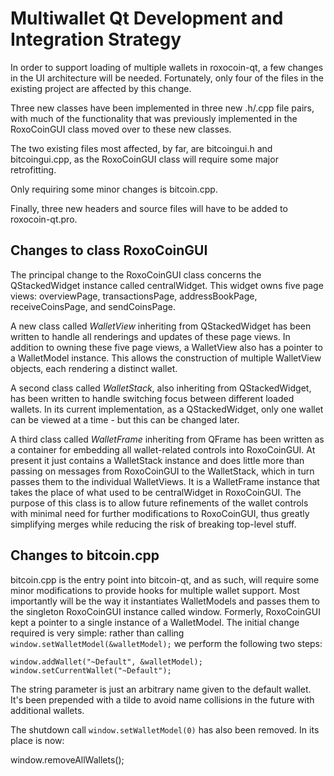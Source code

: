 Multiwallet Qt Development and Integration Strategy
===================================================

In order to support loading of multiple wallets in roxocoin-qt, a few changes in the UI architecture will be needed.
Fortunately, only four of the files in the existing project are affected by this change.

Three new classes have been implemented in three new .h/.cpp file pairs, with much of the functionality that was previously
implemented in the RoxoCoinGUI class moved over to these new classes.

The two existing files most affected, by far, are bitcoingui.h and bitcoingui.cpp, as the RoxoCoinGUI class will require
some major retrofitting.

Only requiring some minor changes is bitcoin.cpp.

Finally, three new headers and source files will have to be added to roxocoin-qt.pro.

Changes to class RoxoCoinGUI
---------------------------
The principal change to the RoxoCoinGUI class concerns the QStackedWidget instance called centralWidget.
This widget owns five page views: overviewPage, transactionsPage, addressBookPage, receiveCoinsPage, and sendCoinsPage.

A new class called *WalletView* inheriting from QStackedWidget has been written to handle all renderings and updates of
these page views. In addition to owning these five page views, a WalletView also has a pointer to a WalletModel instance.
This allows the construction of multiple WalletView objects, each rendering a distinct wallet.

A second class called *WalletStack*, also inheriting from QStackedWidget, has been written to handle switching focus between
different loaded wallets. In its current implementation, as a QStackedWidget, only one wallet can be viewed at a time -
but this can be changed later.

A third class called *WalletFrame* inheriting from QFrame has been written as a container for embedding all wallet-related
controls into RoxoCoinGUI. At present it just contains a WalletStack instance and does little more than passing on messages
from RoxoCoinGUI to the WalletStack, which in turn passes them to the individual WalletViews. It is a WalletFrame instance
that takes the place of what used to be centralWidget in RoxoCoinGUI. The purpose of this class is to allow future
refinements of the wallet controls with minimal need for further modifications to RoxoCoinGUI, thus greatly simplifying
merges while reducing the risk of breaking top-level stuff.

Changes to bitcoin.cpp
----------------------
bitcoin.cpp is the entry point into bitcoin-qt, and as such, will require some minor modifications to provide hooks for
multiple wallet support. Most importantly will be the way it instantiates WalletModels and passes them to the
singleton RoxoCoinGUI instance called window. Formerly, RoxoCoinGUI kept a pointer to a single instance of a WalletModel.
The initial change required is very simple: rather than calling `window.setWalletModel(&walletModel);` we perform the
following two steps:

	window.addWallet("~Default", &walletModel);
	window.setCurrentWallet("~Default");

The string parameter is just an arbitrary name given to the default wallet. It's been prepended with a tilde to avoid name collisions in the future with additional wallets.

The shutdown call `window.setWalletModel(0)` has also been removed. In its place is now:

window.removeAllWallets();
